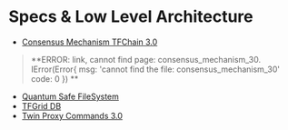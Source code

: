 # Specs & Low Level Architecture

- [Consensus Mechanism TFChain 3.0](consensus_mechanism_30)
> **ERROR: link, cannot find page: consensus_mechanism_30.
IError(Error{
    msg: 'cannot find the file: consensus_mechanism_30'
    code: 0
}) **<BR>


- [Quantum Safe FileSystem](tftech__quantum_safe_filesystem.md)
- [TFGrid DB](tftech__tfgriddb_architecture.md)
- [Twin Proxy Commands 3.0](tftech__twin_proxy_commands.md)